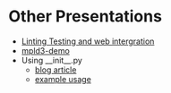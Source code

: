 # Other Presentations
- [Linting Testing and web intergration](https://github.com/jason-neal/PC_Testing_and_CI)
- [mpld3-demo](https://github.com/DanielAndreasen/mpld3-demo)
- Using \_\_init\_\_.py 
  - [blog article](http://mikegrouchy.com/blog/2012/05/be-pythonic-__init__py.html)
  - [example usage](https://github.com/jason-neal/companion_simulations/tree/develop/simulators)
